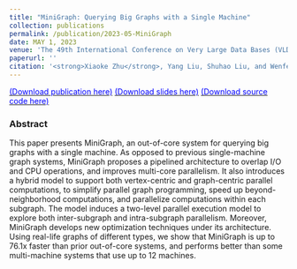 ```yaml
---
title: "MiniGraph: Querying Big Graphs with a Single Machine"
collection: publications
permalink: /publication/2023-05-MiniGraph
date: MAY 1, 2023
venue: 'The 49th International Conference on Very Large Data Bases (VLDB), 2023.'
paperurl: ''
citation: '<strong>Xiaoke Zhu</strong>, Yang Liu, Shuhao Liu, and Wenfei Fan. 2023. MiniGraph: Querying Big Graphs with a Single Machine. PVLDB. 16, 9, 2172–2185.'
---
```


[<font color='#0000FF'>(Download publication here)</font>](https://hsiaoko.github.io/files/paper/MiniGraph_full_paper.pdf)
[<font color='#0000FF'>(Download slides here)</font>](https://hsiaoko.github.io/files/slides/MiniGraph_VLDB2023.pdf)
[<font color='#0000FF'>(Download source code here)</font>](https://github.com/SICS-Fundamental-Research-Center/MiniGraph)

### Abstract

This paper presents MiniGraph, an out-of-core system for querying big graphs with a single machine. As opposed to previous single-machine graph systems, MiniGraph proposes a pipelined architecture to overlap I/O and CPU operations, and improves multi-core parallelism. It also introduces a hybrid model to support both vertex-centric and graph-centric parallel computations, to simplify parallel graph programming, speed up beyond-neighborhood computations, and parallelize computations within each subgraph. The model induces a two-level parallel execution model to explore both inter-subgraph and intra-subgraph parallelism. Moreover, MiniGraph develops new optimization techniques under its architecture. Using real-life graphs of different types, we show that MiniGraph is up to 76.1x faster than prior out-of-core systems, and performs better than some multi-machine systems that use up to 12 machines.